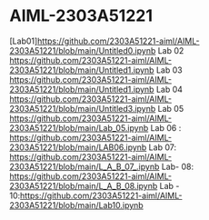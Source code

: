 # AIML-2303A51221
[Lab01]https://github.com/2303A51221-aiml/AIML-2303A51221/blob/main/Untitled0.ipynb
Lab 02 https://github.com/2303A51221-aiml/AIML-2303A51221/blob/main/Untitled1.ipynb
Lab 03 https://github.com/2303A51221-aiml/AIML-2303A51221/blob/main/Untitled1.ipynb
Lab 04 https://github.com/2303A51221-aiml/AIML-2303A51221/blob/main/Untitled3.ipynb
Lab 05 https://github.com/2303A51221-aiml/AIML-2303A51221/blob/main/Lab_05.ipynb
Lab 06 : https://github.com/2303A51221-aiml/AIML-2303A51221/blob/main/LAB06.ipynb
Lab 07: https://github.com/2303A51221-aiml/AIML-2303A51221/blob/main/L_A_B_07_.ipynb
Lab- 08: https://github.com/2303A51221-aiml/AIML-2303A51221/blob/main/L_A_B_08.ipynb
Lab - 10:https://github.com/2303A51221-aiml/AIML-2303A51221/blob/main/Lab10.ipynb
